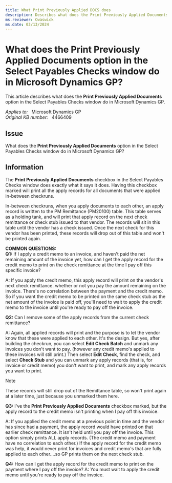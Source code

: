 ```yaml
---
title: What Print Previously Applied DOCS does
description: Describes what does the Print Previously Applied Documents option in the Select Payables Checks window do in Microsoft Dynamics GP.
ms.reviewer: Cwaswick
ms.date: 03/13/2024
---
```

# What does the Print Previously Applied Documents option in the Select Payables Checks window do in Microsoft Dynamics GP?

This article describes what does the **Print Previously Applied Documents** option in the Select Payables Checks window do in Microsoft Dynamics GP.

_Applies to:_ &nbsp; Microsoft Dynamics GP  
_Original KB number:_ &nbsp; 4466409

## Issue

What does the **Print Previously Applied Documents** option in the Select Payables Checks window do in Microsoft Dynamics GP?

## Information

The **Print Previously  Applied Documents** checkbox in the Select Payables Checks window does exactly what it says it does.  Having this checkbox marked will print all the apply records for all documents that were applied in-between checkruns.

In-between checkruns, when you apply documents to each other, an apply record is written to the PM Remittance (PM20100) table. This table serves as a holding tank, and will print that apply record on the next check remittance or check stub issued to that vendor. The records will sit in this table until the vendor has a check issued. Once the next check for this vendor has been printed, these records will drop out of this table and won't be printed again.

**COMMON QUESTIONS:**  
**Q1:** If I apply a credit memo to an invoice, and haven't paid the net remaining amount of the invoice yet, how can I get the apply record for the credit memo to print on the check remittance at the time I pay off this specific invoice?

A: If you apply the credit memo, this apply record will print on the vendor's next check remittance. whether or not you pay the amount remaining on the invoice. There's no correlation between the payment and the credit memo. So if you want the credit memo to be printed on the same check stub as the net amount of the invoice is paid off, you'll need to wait to apply the credit memo to the invoice until you're ready to pay off the invoice.  

**Q2:** Can I remove some of the apply records from the current check remittance?

A: Again, all applied records will print and the purpose is to let the vendor know that these were applied to each other. It's the design. But yes, after building the checkrun, you can select **Edit Check Batch** and unmark any invoices you don't want to pay. (however any credit memo's applied to these invoices will still print.)  Then select **Edit Check**, find the check, and select **Check Stub** and you can unmark any apply records (that is, for invoice or credit memo) you don't want to print, and mark any apply records you want to print.

> [!NOTE]
> These records will still drop out of the Remittance table, so won't print again at a later time, just because you unmarked them here.

**Q3:** I've the **Print Previously Applied Documents** checkbox marked, but the apply record to the credit memo isn't printing when I pay off this invoice.

A: If you applied the credit memo at a previous point in time and the vendor has since had a payment, the apply record would have printed on that earlier check remittance. It isn't held until you pay off the invoice. This option simply prints ALL apply records. (The credit memo and payment have no correlation to each other.) If the apply record for the credit memo was help, it would never print for invoices and credit memo's that are fully applied to each other....so GP prints them on the next check stub.

**Q4:** How can I get the apply record for the credit memo to print on the payment where I pay off the invoice?
A: You must wait to apply the credit memo until you're ready to pay off the invoice.
